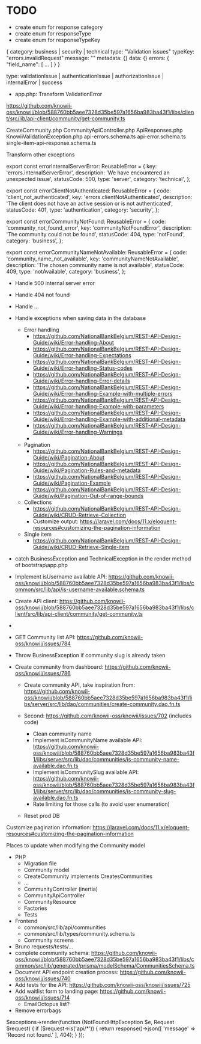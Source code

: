# TODO

- create enum for response category
- create enum for responseType
- create enum for responseTypeKey



{
  category: business | security | technical
  type: "Validation issues"
  typeKey: "errors.invalidRequest"
  message: ""
  metadata: {}
  data: {}
  errors: {
    "field_name": [
        ...
    ]
  }
}



type: validationIssue | authenticationIssue | authorizationIssue | internalError | success



- app.php: Transform ValidationError


https://github.com/knowii-oss/knowii/blob/588760bb5aee7328d35be597a1656ba983ba43f1/libs/client/src/lib/api-client/community/get-community.ts

CreateCommunity.php
CommunityApiController.php
ApiResponses.php
KnowiiValidationException.php
api-errors.schema.ts
api-error.schema.ts
single-item-api-response.schema.ts

Transform other exceptions




export const errorInternalServerError: ReusableError = {
key: 'errors.internalServerError',
description: 'We have encountered an unexpected issue',
statusCode: 500,
type: 'server',
category: 'technical',
};

export const errorClientNotAuthenticated: ReusableError = {
code: 'client_not_authenticated',
key: 'errors.clientNotAuthenticated',
description: 'The client does not have an active session or is not authenticated',
statusCode: 401,
type: 'authentication',
category: 'security',
};

export const errorCommunityNotFound: ReusableError = {
code: 'community_not_found_error',
key: 'communityNotFoundError',
description: 'The community could not be found',
statusCode: 404,
type: 'notFound',
category: 'business',
};

export const errorCommunityNameNotAvailable: ReusableError = {
code: 'community_name_not_available',
key: 'communityNameNotAvailable',
description: 'The chosen community name is not available',
statusCode: 409,
type: 'notAvailable',
category: 'business',
};


- Handle 500 internal server error
- Handle 404 not found
- Handle ...
- Handle exceptions when saving data in the database

  - Error handling
    - https://github.com/NationalBankBelgium/REST-API-Design-Guide/wiki/Error-handling-About
    - https://github.com/NationalBankBelgium/REST-API-Design-Guide/wiki/Error-handling-Expectations
    - https://github.com/NationalBankBelgium/REST-API-Design-Guide/wiki/Error-handling-Status-codes
    - https://github.com/NationalBankBelgium/REST-API-Design-Guide/wiki/Error-handling-Error-details
    - https://github.com/NationalBankBelgium/REST-API-Design-Guide/wiki/Error-handling-Example-with-multiple-errors
    - https://github.com/NationalBankBelgium/REST-API-Design-Guide/wiki/Error-handling-Example-with-parameters
    - https://github.com/NationalBankBelgium/REST-API-Design-Guide/wiki/Error-handling-Example-with-additional-metadata
    - https://github.com/NationalBankBelgium/REST-API-Design-Guide/wiki/Error-handling-Warnings
    -
  - Pagination
    - https://github.com/NationalBankBelgium/REST-API-Design-Guide/wiki/Pagination-About
    - https://github.com/NationalBankBelgium/REST-API-Design-Guide/wiki/Pagination-Rules-and-metadata
    - https://github.com/NationalBankBelgium/REST-API-Design-Guide/wiki/Pagination-Example
    - https://github.com/NationalBankBelgium/REST-API-Design-Guide/wiki/Pagination-Out-of-range-bounds
  - Collections
    - https://github.com/NationalBankBelgium/REST-API-Design-Guide/wiki/CRUD-Retrieve-Collection
    - Customize output: https://laravel.com/docs/11.x/eloquent-resources#customizing-the-pagination-information
  - Single item
    - https://github.com/NationalBankBelgium/REST-API-Design-Guide/wiki/CRUD-Retrieve-Single-item

- catch BusinessException and TechnicalException in the render method of bootstrap\app.php

- Implement isUsername available API: https://github.com/knowii-oss/knowii/blob/588760bb5aee7328d35be597a1656ba983ba43f1/libs/common/src/lib/api/is-username-available.schema.ts
- Create API client: https://github.com/knowii-oss/knowii/blob/588760bb5aee7328d35be597a1656ba983ba43f1/libs/client/src/lib/api-client/community/get-community.ts
-
- GET Community list API: https://github.com/knowii-oss/knowii/issues/784
- Throw BusinessException if community slug is already taken
- Create community from dashboard: https://github.com/knowii-oss/knowii/issues/786

  - Create community API, take inspiration from: https://github.com/knowii-oss/knowii/blob/588760bb5aee7328d35be597a1656ba983ba43f1/libs/server/src/lib/dao/communities/create-community.dao.fn.ts
  - Second: https://github.com/knowii-oss/knowii/issues/702 (includes code)

    - Clean community name
    - Implement isCommunityName available API: https://github.com/knowii-oss/knowii/blob/588760bb5aee7328d35be597a1656ba983ba43f1/libs/server/src/lib/dao/communities/is-community-name-available.dao.fn.ts
    - Implement isCommunitySlug available API: https://github.com/knowii-oss/knowii/blob/588760bb5aee7328d35be597a1656ba983ba43f1/libs/server/src/lib/dao/communities/is-community-slug-available.dao.fn.ts
    - Rate limiting for those calls (to avoid user enumeration)

  - Reset prod DB

Customize pagination information: https://laravel.com/docs/11.x/eloquent-resources#customizing-the-pagination-information

Places to update when modifying the Community model

- PHP
  - Migration file
  - Community model
  - CreateCommunity implements CreatesCommunities
  - ...
  - CommunityController (inertia)
  - CommunityApiController
  - CommunityResource
  - Factories
  - Tests
- Frontend
  - common/src/lib/api/communities
  - common/src/lib/types/community.schema.ts
  - Community screens
- Bruno requests/tests/...
- complete community schema: https://github.com/knowii-oss/knowii/blob/588760bb5aee7328d35be597a1656ba983ba43f1/libs/common/src/lib/generated/prisma/modelSchema/CommunitiesSchema.ts
- Document API endpoint creation process: https://github.com/knowii-oss/knowii/issues/740
- Add tests for the API: https://github.com/knowii-oss/knowii/issues/725
- Add waitlist form to landing page: https://github.com/knowii-oss/knowii/issues/714
  - EmailOctopus list?
- Remove errorbags


$exceptions->render(function (NotFoundHttpException $e, Request $request) {
  if ($request->is('api/\*')) {
return response()->json([
'message' => 'Record not found.'
], 404);
}
});
